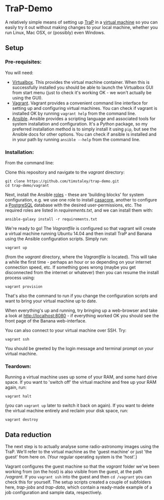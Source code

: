 # TraP-Demo
A relatively simple means of setting up [TraP][] in a [virtual machine][] so you
can easily try it out without making changes to your local machine,
whether you run Linux, Mac OSX, or (possibly) even Windows.

[TraP]: http://tkp.readthedocs.io/en/latest/introduction.html
[virtual machine]: https://simple.wikipedia.org/wiki/Virtual_machine

## Setup
### Pre-requisites:

You will need:

- [Virtualbox](https://www.virtualbox.org/wiki/Downloads). This provides the
    virtual machine container. When this is successfully installed you
    should be able to launch the Virtualbox GUI from start menu
    (just to check it's working OK - we won't actually be using the GUI).
- [Vagrant](https://www.vagrantup.com/downloads.html).
  Vagrant provides a convenient command line interface for setting up and
  configuring virtual machines. You can check if vagrant is installed OK by
  running `vagrant help` from the command line.
- [Ansible](http://docs.ansible.com/ansible/intro_installation.html). Ansible
  provides a scripting language and associated tools for system installation
  and configuration. It's a Python package, so my preferred installation method
  is to simply install it using `pip`, but see the Ansible docs for other
  options. You can check if ansible is installed and in your path by running
  `ansible --help` from the command line.

### Installation:

From the command line:

Clone this repository and navigate to the *vagrant* directory:

    git clone https://github.com/timstaley/trap-demo.git
    cd trap-demo/vagrant

Next, install the Ansible [roles][] - these are 'building blocks' for system
configuration, e.g. we use one role to install [casacore][], another to configure
a [PostgreSQL][] database with the desired user-permissions, etc.
The required roles are listed in *requirements.txt*,
and we can install them with:

    ansible-galaxy install -r requirements.txt

[roles]: http://docs.ansible.com/ansible/playbooks_roles.html#roles
[casacore]: https://github.com/casacore/casacore
[PostgreSQL]: http://www.postgresql.org/about/

We're ready to go! The *Vagrantfile* is configured so that vagrant will
create a virtual machine running Ubuntu 14.04 and then install TraP and Banana
using the Ansible configuration scripts. Simply run:

    vagrant up

(from the *vagrant* directory, where the *Vagrantfile* is located).
This will take a while the first time - perhaps
an hour or so depending on your internet connection speed, etc.
If something goes wrong (maybe you get disconnected from the
internet or whatever) then you can resume the install process using:

    vagrant provision

That's also the command to run if you change the configuration scripts and want
to bring your virtual machine up to date.

When everything's up and running, try bringing up a web-browser and take a look
at [http://localhost:8080](http://localhost:8080) - if everything worked OK you
should see the front page of the Banana web-interface.

You can also connect to your virtual machine over SSH. Try:

    vagrant ssh

You should be greeted by the login message and terminal prompt on your virtual
machine.

### Teardown:
Running a virtual machine uses up some of your RAM, and some hard drive space.
If you want to 'switch off' the virtual machine and free up your RAM again, run:

    vagrant halt

(you can `vagrant up` later to switch it back on again).
If you want to delete the virtual machine entirely and reclaim your disk space,
run:

    vagrant destroy

## Data reduction
The next step is to actually analyse some radio-astronomy images using the TraP.
We'll refer to the virtual machine as the 'guest machine' or just 'the guest'
from here on. (Your regular operating system is the 'host'.)

Vagrant configures the guest machine so that the *vagrant* folder we've been
working from (on the host) is also visible from the guest, at the path
*/vagrant*. If you `vagrant ssh` into the guest and then `cd /vagrant` you can
check this for yourself. The setup scripts created a couple of subfolders here,
*trap-jobs* and *trap-data*, which contain a ready-made example of a job
configuration and sample data, respectively.
